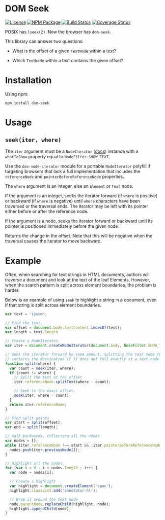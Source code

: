 DOM Seek
========

[![License](https://img.shields.io/badge/license-MIT-blue.svg)](http://opensource.org/licenses/MIT)
[![NPM Package](https://img.shields.io/npm/v/dom-seek.svg)](https://www.npmjs.com/package/dom-seek)
[![Build Status](https://travis-ci.org/tilgovi/dom-seek.svg?branch=master)](https://travis-ci.org/tilgovi/dom-seek)
[![Coverage Status](https://img.shields.io/codecov/c/github/tilgovi/dom-seek/master.svg)](https://codecov.io/gh/tilgovi/dom-seek)

POSIX has `lseek(2)`. Now the browser has `dom-seek`.

This library can answer two questions:

- What is the offset of a given `TextNode` within a text?

- Which `TextNode` within a text contains the given offset?

Installation
============

Using npm:

    npm install dom-seek

Usage
=====

## `seek(iter, where)`

The `iter` argument must be a `NodeIterator`
([docs](https://developer.mozilla.org/en-US/docs/Web/API/NodeIterator))
instance with a `whatToShow` property equal to `NodeFilter.SHOW_TEXT`.

Use the `dom-node-iterator` module for a portable `NodeIterator` polyfill if
targeting browsers that lack a full implementation that includes the
`referenceNode` and `pointerBeforeReferenceNode` properties.

The `where` argument is an integer, else an `Element` or `Text` node.

If the argument is an integer, seeks the iterator forward (if `where` is
positive) or backward (if `where` is negative) until `where` characters have
been traversed or the traversal ends. The iterator may be left with its pointer
either before or after the reference node.

If the argument is a node, seeks the iterator forward or backward until its
pointer is positioned immediately before the given node.

Returns the change in the offset. Note that this will be negative when the
traversal causes the iterator to move backward.

Example
=======

Often, when searching for text strings in HTML documents, authors will traverse
a document and look at the text of the leaf Elements. However, when the search
pattern is split across element boundaries, the problem is harder.

Below is an example of using `seek` to highlight a string in a document, even
if that string is split across element boundaries.

```javascript
var text = 'ipsum';

// Find the text.
var offset = document.body.textContent.indexOf(text);
var length = text.length

// Create a NodeIterator.
var iter = document.createNodeIterator(document.body, NodeFilter.SHOW_TEXT);

// Seek the iterator forward by some amount, splitting the text node that
// contains the destination if it does not fall exactly at a text node boundary.
function split(where) {
  var count = seek(iter, where);
  if (count != where) {
    // Split the text at the offset
    iter.referenceNode.splitText(where - count);

    // Seek to the exact offset.
    seek(iter, where - count);
  }
  return iter.referenceNode;
}

// Find split points
var start = split(offset);
var end = split(length);

// Walk backwards, collecting all the nodes
var nodes = [];
while (iter.referenceNode !== start && !iter.pointerBeforeReferenceNode) {
  nodes.push(iter.previousNode());
}

// Highlight all the nodes.
for (var i = 0 ; i < nodes.length ; i++) {
  var node = nodes[i];

  // Create a highlight
  var highlight = document.createElement('span');
  highlight.classList.add('annotator-hl');

  // Wrap it around the text node
  node.parentNode.replaceChild(highlight, node);
  highlight.appendChild(node);
}
```
